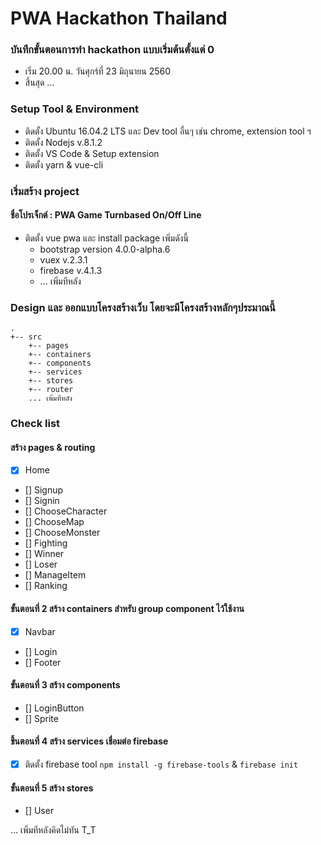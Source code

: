 # PWA Hackathon Thailand

### บันทึกขั้นตอนการทำ hackathon แบบเริ่มต้นตั้งแต่ 0
- เริ่ม 20.00 น. วันศุกร์ที่ 23 มิถุนายน 2560
- สิ้นสุด ...

### Setup Tool & Environment
- ติดตั้ง Ubuntu 16.04.2 LTS และ Dev tool อื่นๆ เช่น chrome, extension tool ฯ
- ติดตั้ง Nodejs v.8.1.2
- ติดตั้ง VS Code & Setup extension 
- ติดตั้ง yarn & vue-cli

### เริ่มสร้าง project
#### ชื่อโปรเจ็กต์ : PWA Game Turnbased On/Off Line
- ติดตั้ง vue pwa และ install package เพิ่มดังนี้
  - bootstrap version 4.0.0-alpha.6
  - vuex v.2.3.1
  - firebase v.4.1.3
  - ... เพิ่มทีหลัง

### Design และ ออกแบบโครงสร้างเว็บ โดยจะมีโครงสร้างหลักๆประมาณนี้
```
.
+-- src
    +-- pages
    +-- containers
    +-- components
    +-- services
    +-- stores
    +-- router
    ... เพิ่มทีหลัง
```

### Check list
#### สร้าง pages & routing
- [x] Home
- [] Signup
- [] Signin
- [] ChooseCharacter
- [] ChooseMap
- [] ChooseMonster
- [] Fighting
- [] Winner
- [] Loser
- [] ManageItem
- [] Ranking

#### ขั้นตอนที่ 2 สร้าง containers สำหรับ group component ไว้ใช้งาน
- [x] Navbar
- [] Login
- [] Footer

#### ขั้นตอนที่ 3 สร้าง components
- [] LoginButton
- [] Sprite

#### ขึ้นตอนที่ 4 สร้าง services เชื่อมต่อ firebase
- [x] ติดตั้ง firebase tool `npm install -g firebase-tools` & `firebase init`

#### ขั้นตอนที่ 5 สร้าง stores
- [] User

... เพิ่มทีหลังคิดไม่ทัน T_T